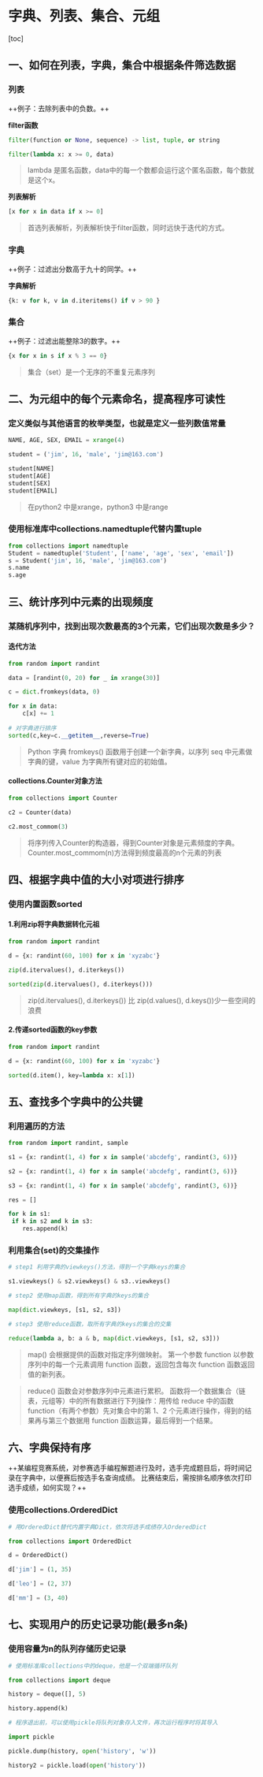 # 字典、列表、集合、元组
[toc]
## 一、如何在列表，字典，集合中根据条件筛选数据

### 列表

++例子：去除列表中的负数。++

**filter函数**

```python
filter(function or None, sequence) -> list, tuple, or string

filter(lambda x: x >= 0, data)
```
> lambda 是匿名函数，data中的每一个数都会运行这个匿名函数，每个数就是这个x。

**列表解析**

```python
[x for x in data if x >= 0]
```

> 首选列表解析，列表解析快于filter函数，同时远快于迭代的方式。

### 字典

++例子：过滤出分数高于九十的同学。++

**字典解析**

```python
{k: v for k, v in d.iteritems() if v > 90 }
```

### 集合

++例子：过滤出能整除3的数字。++

```python
{x for x in s if x % 3 == 0}
```

> 集合（set）是一个无序的不重复元素序列

## 二、为元组中的每个元素命名，提高程序可读性

### 定义类似与其他语言的枚举类型，也就是定义一些列数值常量

```python
NAME, AGE, SEX, EMAIL = xrange(4)

student = ('jim', 16, 'male', 'jim@163.com')

student[NAME]
student[AGE]
student[SEX]
student[EMAIL]

```
> 在python2 中是xrange，python3 中是range

### 使用标准库中collections.namedtuple代替内置tuple

```python
from collections import namedtuple
Student = namedtuple('Student', ['name', 'age', 'sex', 'email'])
s = Student('jim', 16, 'male', 'jim@163.com')
s.name
s.age
```

## 三、统计序列中元素的出现频度

### 某随机序列中，找到出现次数最高的3个元素，它们出现次数是多少？

#### 迭代方法

```python
from random import randint

data = [randint(0, 20) for _ in xrange(30)]

c = dict.fromkeys(data, 0)

for x in data:
    c[x] += 1
    
# 对字典进行排序    
sorted(c,key=c.__getitem__,reverse=True)
```
> Python 字典 fromkeys() 函数用于创建一个新字典，以序列 seq 中元素做字典的键，value 为字典所有键对应的初始值。

#### collections.Counter对象方法
```python
from collections import Counter

c2 = Counter(data)

c2.most_commom(3)
```
> 将序列传入Counter的构造器，得到Counter对象是元素频度的字典。Counter.most_commom(n)方法得到频度最高的n个元素的列表

## 四、根据字典中值的大小对项进行排序

### 使用内置函数sorted

#### 1.利用zip将字典数据转化元祖

```python
from random import randint

d = {x: randint(60, 100) for x in 'xyzabc'}

zip(d.itervalues(), d.iterkeys())

sorted(zip(d.itervalues(), d.iterkeys()))
```

> zip(d.itervalues(), d.iterkeys()) 比 zip(d.values(), d.keys())少一些空间的浪费

#### 2.传递sorted函数的key参数

```python
from random import randint

d = {x: randint(60, 100) for x in 'xyzabc'}

sorted(d.item(), key=lambda x: x[1])
```

## 五、查找多个字典中的公共键

### 利用遍历的方法

```python
from random import randint, sample

s1 = {x: randint(1, 4) for x in sample('abcdefg', randint(3, 6))}

s2 = {x: randint(1, 4) for x in sample('abcdefg', randint(3, 6))}

s3 = {x: randint(1, 4) for x in sample('abcdefg', randint(3, 6))}

res = []

for k in s1:
 if k in s2 and k in s3:
    res.append(k)
```

### 利用集合(set)的交集操作

```python
# step1 利用字典的viewkeys()方法，得到一个字典keys的集合

s1.viewkeys() & s2.viewkeys() & s3..viewkeys()

# step2 使用map函数，得到所有字典的keys的集合

map(dict.viewkeys, [s1, s2, s3])

# step3 使用reduce函数，取所有字典的keys的集合的交集

reduce(lambda a, b: a & b, map(dict.viewkeys, [s1, s2, s3]))

```

> map() 会根据提供的函数对指定序列做映射。
第一个参数 function 以参数序列中的每一个元素调用 function 函数，返回包含每次 function 函数返回值的新列表。

> reduce() 函数会对参数序列中元素进行累积。
函数将一个数据集合（链表，元组等）中的所有数据进行下列操作：用传给 reduce 中的函数 function（有两个参数）先对集合中的第 1、2 个元素进行操作，得到的结果再与第三个数据用 function 函数运算，最后得到一个结果。

## 六、字典保持有序

++某编程竞赛系统，对参赛选手编程解题进行及时，选手完成题目后，将时间记录在字典中，以便赛后按选手名查询成绩。 
比赛结束后，需按排名顺序依次打印选手成绩，如何实现？++

### 使用collections.OrderedDict

```python
# 用OrderedDict替代内置字典Dict，依次将选手成绩存入OrderedDict

from collections import OrderedDict

d = OrderedDict()

d['jim'] = (1, 35)

d['leo'] = (2, 37)

d['mm'] = (3, 40)
```

## 七、实现用户的历史记录功能(最多n条)

### 使用容量为n的队列存储历史记录

```python
# 使用标准库collections中的deque，他是一个双端循环队列

from collections import deque

history = deque([], 5)

history.append(k)

# 程序退出前，可以使用pickle将队列对象存入文件，再次运行程序时将其导入

import pickle

pickle.dump(history, open('history', 'w'))

history2 = pickle.load(open('history'))

```